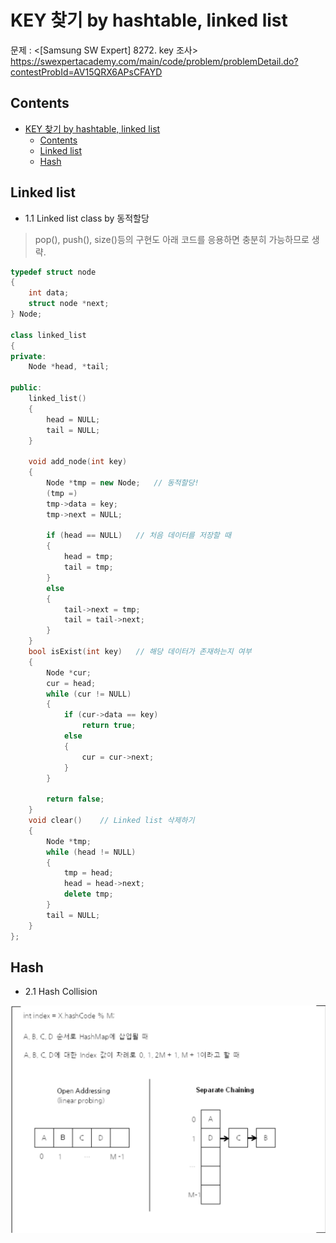 # KEY 찾기 by hashtable, linked list

문제 : <[Samsung SW Expert] 8272. key 조사> <br/>
<https://swexpertacademy.com/main/code/problem/problemDetail.do?contestProbId=AV15QRX6APsCFAYD>

## Contents

- [KEY 찾기 by hashtable, linked list](#key-%ec%b0%be%ea%b8%b0-by-hashtable-linked-list)
  - [Contents](#contents)
  - [Linked list](#linked-list)
  - [Hash](#hash)

## Linked list

- 1.1 Linked list class by 동적할당 
> pop(), push(), size()등의 구현도 아래 코드를 응용하면 충분히 가능하므로 생략.
```C++
typedef struct node
{
    int data;
    struct node *next;
} Node;

class linked_list
{
private:
    Node *head, *tail;

public:
    linked_list()
    {
        head = NULL;
        tail = NULL;
    }

    void add_node(int key)
    {
        Node *tmp = new Node;   // 동적할당!
        (tmp =)
        tmp->data = key;
        tmp->next = NULL;

        if (head == NULL)   // 처음 데이터를 저장할 때
        {
            head = tmp;
            tail = tmp;
        }
        else
        {
            tail->next = tmp;
            tail = tail->next;
        }
    }
    bool isExist(int key)   // 해당 데이터가 존재하는지 여부
    {
        Node *cur;
        cur = head;
        while (cur != NULL)
        {
            if (cur->data == key)
                return true;
            else
            {
                cur = cur->next;
            }
        }

        return false;
    }
    void clear()    // Linked list 삭제하기
    {
        Node *tmp;
        while (head != NULL)
        {
            tmp = head;
            head = head->next;
            delete tmp;
        }
        tail = NULL;
    }
};
```

## Hash

- 2.1 Hash Collision

![hashCollision](./image/hashCollision.png)
